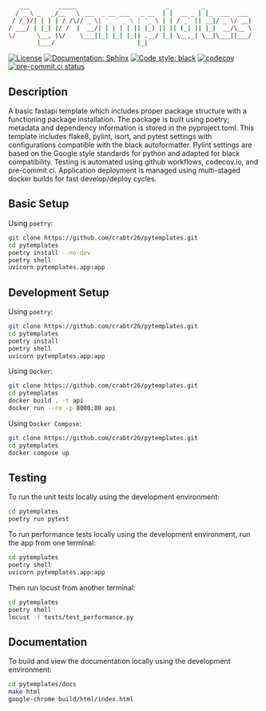 ```bash

   ___        _____                         _         _
  / _ \ _   _/__   \ ___  _ __ ___   _ __  | |  __ _ | |_  ___  ___
 / /_)/| | | | / /\// _ \| '_ ` _ \ | '_ \ | | / _` || __|/ _ \/ __|
/ ___/ | |_| |/ /  |  __/| | | | | || |_) || || (_| || |_|  __/\__ \
\/      \__, |\/    \___||_| |_| |_|| .__/ |_| \__,_| \__|\___||___/
        |___/                       |_|

```
<!-- source - https://patorjk.com/software/taag/#p=display&h=1&f=Ogre&t=PyTemplates -->

[![License](https://img.shields.io/badge/License-Creative%20Commons%20Zero%20v1.0-informational?style=flat)](./LICENSE)
[![Documentation: Sphinx](https://img.shields.io/badge/Documentation-Sphinx-08476D?style=flat)](https://www.sphinx-doc.org/en/master/)
[![Code style: black](https://img.shields.io/badge/code%20style-black-151515?style=flat)](https://github.com/psf/black)
[![codecov](https://codecov.io/gh/crabtr26/pytemplates/branch/main/graph/badge.svg?token=RRYTJVFDG3)](https://codecov.io/gh/crabtr26/pytemplates)
[![pre-commit.ci status](https://results.pre-commit.ci/badge/github/crabtr26/pytemplates/main.svg)](https://results.pre-commit.ci/latest/github/crabtr26/pytemplates/main)
<!-- [![Imports: isort](https://img.shields.io/badge/%20imports-isort-EE8236?style=flat)](https://pycqa.github.io/isort/) -->

## Description

A basic fastapi template which includes proper package structure with a functioning package installation.
The package is built using poetry; metadata and dependency information is stored in the pyproject.toml.
This template includes flake8, pylint, isort, and pytest settings with configurations compatible with
the black autoformatter. Pylint settings are based on the Google style standards for python
and adapted for black compatibility.  Testing is automated using github workflows, codecov.io,
and pre-commit.ci. Application deployment is managed using multi-staged docker builds for fast develop/deploy
cycles.

## Basic Setup

Using `poetry`:

```bash
git clone https://github.com/crabtr26/pytemplates.git
cd pytemplates
poetry install --no-dev
poetry shell
uvicorn pytemplates.app:app
```

## Development Setup

Using `poetry`:

```bash
git clone https://github.com/crabtr26/pytemplates.git
cd pytemplates
poetry install
poetry shell
uvicorn pytemplates.app:app
```

Using `Docker`:

```bash
git clone https://github.com/crabtr26/pytemplates.git
cd pytemplates
docker build . -t api
docker run --rm -p 8000:80 api
```

Using `Docker Compose`:

```bash
git clone https://github.com/crabtr26/pytemplates.git
cd pytemplates
docker compose up
```

## Testing

To run the unit tests locally using the development environment:

```bash
cd pytemplates
poetry run pytest
```

To run performance tests locally using the development environment,
run the app from one terminal:

```bash
cd pytemplates
poetry shell
uvicorn pytemplates.app:app
```

Then run locust from another terminal:

```bash
cd pytemplates
poetry shell
locust -f tests/test_performance.py
```

## Documentation

To build and view the documentation locally using the development environment:

```bash
cd pytemplates/docs
make html
google-chrome build/html/index.html
```
